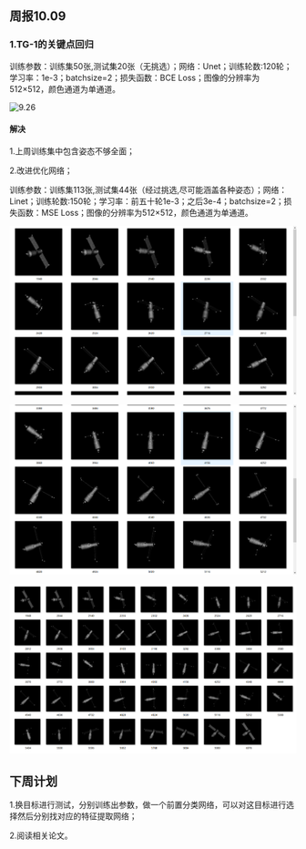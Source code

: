 

## 周报10.09

### 1.TG-1的关键点回归

训练参数：训练集50张,测试集20张（无挑选）；网络：Unet；训练轮数:120轮；学习率：1e-3；batchsize=2；损失函数：BCE Loss；图像的分辨率为512×512，颜色通道为单通道。

![9.26](9.26.png)



#### 解决

1.上周训练集中包含姿态不够全面；

2.改进优化网络；

训练参数：训练集113张,测试集44张（经过挑选,尽可能涵盖各种姿态）；网络：Linet；训练轮数:150轮；学习率：前五十轮1e-3；之后3e-4；batchsize=2；损失函数：MSE Loss；图像的分辨率为512×512，颜色通道为单通道。





![10.09-2](images\10.09-2.png)



![10.09-3](images\10.09-3.png)

![10.09](images\10.09.png)

## 下周计划

1.换目标进行测试，分别训练出参数，做一个前置分类网络，可以对这目标进行选择然后分别找对应的特征提取网络；

2.阅读相关论文。

